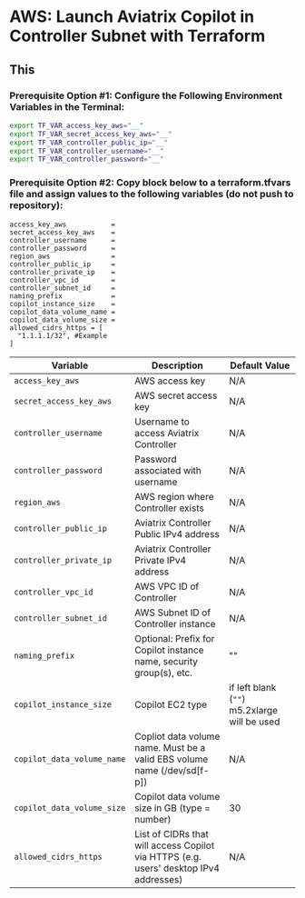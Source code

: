 # AWS: Launch Aviatrix Copilot in Controller Subnet with Terraform
## This 

### Prerequisite Option #1: Configure the Following Environment Variables in the Terminal:
``` sh
export TF_VAR_access_key_aws="__"
export TF_VAR_secret_access_key_aws="__"
export TF_VAR_controller_public_ip="__"
export TF_VAR_controller_username="__"
export TF_VAR_controller_password="__"
```

### Prerequisite Option #2: Copy block below to a terraform.tfvars file and assign values to the following variables (do not push to repository):
``` hcl
access_key_aws           = 
secret_access_key_aws    = 
controller_username      = 
controller_password      = 
region_aws               = 
controller_public_ip     = 
controller_private_ip    = 
controller_vpc_id        = 
controller_subnet_id     = 
naming_prefix            = 
copilot_instance_size    = 
copilot_data_volume_name = 
copilot_data_volume_size = 
allowed_cidrs_https = [
  "1.1.1.1/32", #Example
]
```

|   Variable                 | Description    | Default Value |
|     ---                    |     ---        |       ---     |
| `access_key_aws`           | AWS access key | N/A |
| `secret_access_key_aws`    | AWS secret access key | N/A |
|  `controller_username`     | Username to access Aviatrix Controller | N/A|
|  `controller_password`     | Password associated with username | N/A |
|  `region_aws`              | AWS region where Controller exists | N/A |
| `controller_public_ip`     | Aviatrix Controller Public IPv4 address   | N/A | 
| `controller_private_ip`    | Aviatrix Controller Private IPv4 address  | N/A |
| `controller_vpc_id`        | AWS VPC ID of Controller | N/A |
| `controller_subnet_id`     | AWS Subnet ID of Controller instance | N/A |
| `naming_prefix`            | Optional: Prefix for Copilot instance name, security group(s), etc. | "" |
| `copilot_instance_size`    | Copilot EC2 type | if left blank (`""`) m5.2xlarge will be used |
| `copilot_data_volume_name` | Copliot data volume name. Must be a valid EBS volume name (/dev/sd[f-p]) | N/A |
| `copilot_data_volume_size` | Copilot data volume size in GB (type = number) | 30 |
| `allowed_cidrs_https`      | List of CIDRs that will access Copilot via HTTPS (e.g. users' desktop IPv4 addresses) | N/A |